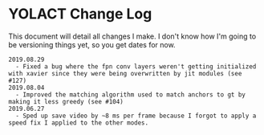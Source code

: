 # YOLACT Change Log

This document will detail all changes I make.
I don't know how I'm going to be versioning things yet, so you get dates for now.

```
2019.08.29
  - Fixed a bug where the fpn conv layers weren't getting initialized with xavier since they were being overwritten by jit modules (see #127)
2019.08.04
  - Improved the matching algorithm used to match anchors to gt by making it less greedy (see #104)
2019.06.27
  - Sped up save video by ~8 ms per frame because I forgot to apply a speed fix I applied to the other modes.
```
